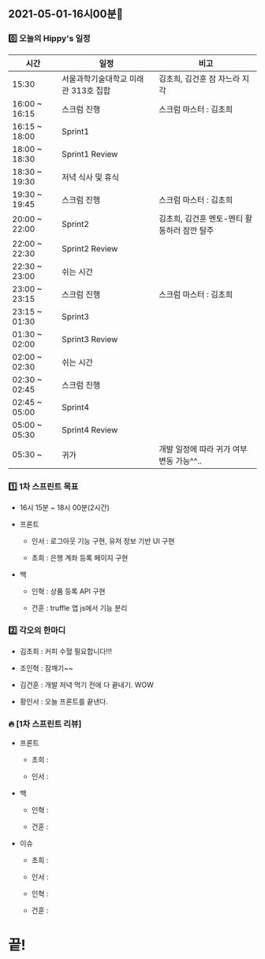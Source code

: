 ## 2021-05-01-16시00분🌟

### 0️⃣ 오늘의 Hippy's 일정

|시간|일정|비고|
|---|---|---|
|15:30|서울과학기술대학교 미래관 313호 집합|김초희, 김건훈 잠 자느라 지각|
|16:00 ~ 16:15|스크럼 진행|스크럼 마스터 : 김초희|
|16:15 ~ 18:00|Sprint1||
|18:00 ~ 18:30|Sprint1 Review||
|18:30 ~ 19:30|저녁 식사 및 휴식||
|19:30 ~ 19:45|스크럼 진행|스크럼 마스터 : 김초희|
|20:00 ~ 22:00|Sprint2|김초희, 김건훈 멘토-멘티 활동하러 잠깐 탈주|
|22:00 ~ 22:30|Sprint2 Review||
|22:30 ~ 23:00|쉬는 시간||
|23:00 ~ 23:15|스크럼 진행|스크럼 마스터 : 김초희|
|23:15 ~ 01:30|Sprint3||
|01:30 ~ 02:00|Sprint3 Review||
|02:00 ~ 02:30|쉬는 시간||
|02:30 ~ 02:45|스크럼 진행||
|02:45 ~ 05:00|Sprint4||
|05:00 ~ 05:30|Sprint4 Review||
|05:30 ~ |귀가|개발 일정에 따라 귀가 여부 변동 가능^^..|

### 1️⃣ 1차 스프린트 목표

* 16시 15분 ~ 18시 00분(2시간)

* 프론트

    * 인서 : 로그아웃 기능 구현, 유저 정보 기반 UI 구현

    * 초희 : 은행 계좌 등록 페이지 구현

* 백

    * 인혁 : 상품 등록 API 구현

    * 건훈 : truffle 앱 js에서 기능 분리

### 2️⃣ 각오의 한마디

* 김초희 : 커피 수혈 필요합니다!!! 

* 조인혁 : 잠깨기~~

* 김건훈 : 개발 저녁 먹기 전에 다 끝내기. WOW

* 황인서 : 오늘 프론트를 끝낸다.

### 🔥 [1차 스프린트 리뷰]

* 프론트

    * 초희 : 

    * 인서 : 

* 백

    * 인혁 : 

    * 건훈 : 

* 이슈

    * 초희 : 

    * 인서 : 

    * 인혁 : 

    * 건훈 : 

# 끝!
